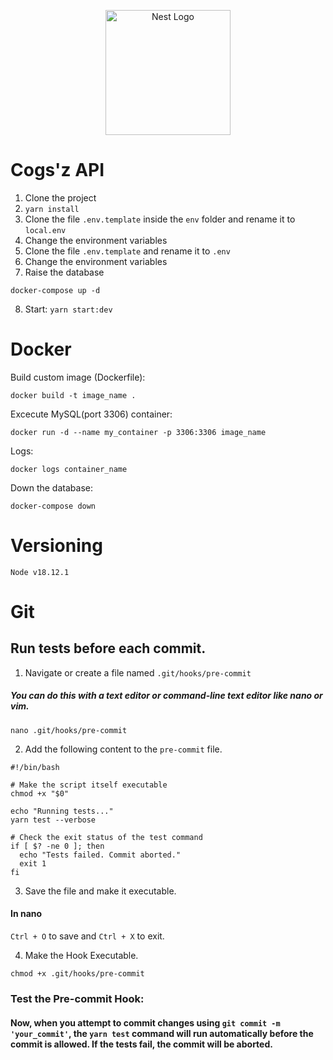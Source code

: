 <p align="center">
  <a href="http://nestjs.com/" target="blank"><img src="https://nestjs.com/img/logo-small.svg" width="200" alt="Nest Logo" /></a>
</p>


# Cogs'z API

1. Clone the project
2. ```yarn install```
3. Clone the file ```.env.template``` inside the ```env``` folder and rename it to ```local.env``` 
4. Change the environment variables
5. Clone the file ```.env.template``` and rename it to ```.env```
6. Change the environment variables
7. Raise the database
```
docker-compose up -d
```
8. Start: ```yarn start:dev```

# Docker
Build custom image (Dockerfile):
```
docker build -t image_name .
```
Excecute MySQL(port 3306) container:
```
docker run -d --name my_container -p 3306:3306 image_name
```
Logs:
```
docker logs container_name
```
Down the database:
```
docker-compose down
```
# Versioning
```
Node v18.12.1
```
# Git
## Run tests before each commit. 
1. Navigate or create a file named ```.git/hooks/pre-commit``` 
##### You can do this with a text editor or command-line text editor like nano or vim.
```
nano .git/hooks/pre-commit
```
2. Add the following content to the  ```pre-commit``` file.
```
#!/bin/bash

# Make the script itself executable
chmod +x "$0"

echo "Running tests..."
yarn test --verbose

# Check the exit status of the test command
if [ $? -ne 0 ]; then
  echo "Tests failed. Commit aborted."
  exit 1
fi
```
3. Save the file and make it executable.
#### In nano

```Ctrl + O``` to save and ```Ctrl + X``` to exit.

4. Make the Hook Executable.
```
chmod +x .git/hooks/pre-commit
```
### Test the Pre-commit Hook:
#### Now, when you attempt to commit changes using ```git commit -m 'your_commit'```, the ```yarn test``` command will run automatically before the commit is allowed. If the tests fail, the commit will be aborted.